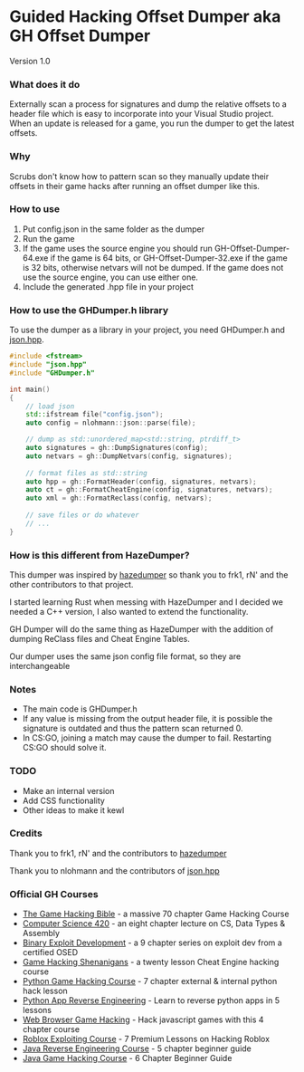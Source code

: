 # Guided Hacking Offset Dumper aka GH Offset Dumper  

Version 1.0

### What does it do
Externally scan a process for signatures and dump the relative offsets to a header file which is easy to incorporate into your Visual Studio project. When an update is released for a game, you run the dumper to get the latest offsets.

### Why
Scrubs don't know how to pattern scan so they manually update their offsets in their game hacks after running an offset dumper like this.

### How to use
1. Put config.json in the same folder as the dumper
2. Run the game
3. If the game uses the source engine you should run GH-Offset-Dumper-64.exe if the game is 64 bits, or GH-Offset-Dumper-32.exe if the game is 32 bits, otherwise netvars will not be dumped. If the game does not use the source engine, you can use either one.
4. Include the generated .hpp file in your project

### How to use the GHDumper.h library
To use the dumper as a library in your project, you need GHDumper.h and [json.hpp](https://github.com/nlohmann/json).

```cpp
#include <fstream>
#include "json.hpp"
#include "GHDumper.h"

int main()
{
	// load json
	std::ifstream file("config.json"); 
	auto config = nlohmann::json::parse(file);

	// dump as std::unordered_map<std::string, ptrdiff_t>
	auto signatures = gh::DumpSignatures(config);
	auto netvars = gh::DumpNetvars(config, signatures);
	
	// format files as std::string
	auto hpp = gh::FormatHeader(config, signatures, netvars);
	auto ct = gh::FormatCheatEngine(config, signatures, netvars);
	auto xml = gh::FormatReclass(config, netvars);
	
	// save files or do whatever
	// ...
}
```

### How is this different from HazeDumper?
This dumper was inspired by [hazedumper](https://github.com/frk1/hazedumper) so thank you to frk1, rN' and the other contributors to that project.

I started learning Rust when messing with HazeDumper and I decided we needed a C++ version, I also wanted to extend the functionality.

GH Dumper will do the same thing as HazeDumper with the addition of dumping ReClass files and Cheat Engine Tables.

Our dumper uses the same json config file format, so they are interchangeable

### Notes
- The main code is GHDumper.h
- If any value is missing from the output header file, it is possible the signature is outdated and thus the pattern scan returned 0.
- In CS:GO, joining a match may cause the dumper to fail. Restarting CS:GO should solve it.

### TODO
* Make an internal version
* Add CSS functionality
* Other ideas to make it kewl

### Credits
Thank you to frk1, rN' and the contributors to [hazedumper](https://github.com/frk1/hazedumper)

Thank you to nlohmann and the contributors of [json.hpp](https://github.com/nlohmann/json)

<h3>Official GH Courses</h3>
<ul>
	<li><a href="https://guidedhacking.com/ghb" target="_blank">The Game Hacking Bible</a>&nbsp;- a massive 70 chapter Game Hacking Course</li>
	<li><a href="https://guidedhacking.com/threads/squally-cs420-game-hacking-course.14191/" target="_blank">Computer Science 420</a>&nbsp;- an eight chapter lecture on CS, Data Types &amp; Assembly</li>
	<li><a href="https://guidedhacking.com/forums/binary-exploit-development-course.551/" target="_blank">Binary Exploit Development</a>&nbsp;- a 9 chapter series on exploit dev&nbsp;from a certified OSED</li>
	<li><a href="https://guidedhacking.com/forums/game-hacking-shenanigans/" target="_blank">Game Hacking Shenanigans</a>&nbsp;- a twenty lesson Cheat Engine hacking course</li>
	<li><a href="https://guidedhacking.com/threads/python-game-hacking-tutorial-1-1-introduction.18695/" target="_blank">Python Game Hacking Course</a>&nbsp;- 7 chapter external &amp; internal python hack lesson</li>
	<li><a href="https://guidedhacking.com/threads/python-game-hacking-tutorial-2-1-introduction.19199/" target="_blank">Python App Reverse Engineering</a>&nbsp;- Learn to reverse python apps in 5 lessons</li>
	<li><a href="https://guidedhacking.com/threads/web-browser-game-hacking-intro-part-1.17726/" target="_blank">Web Browser Game Hacking</a>&nbsp;- Hack javascript games with this 4 chapter course</li>
	<li><a href="https://guidedhacking.com/forums/roblox-exploit-scripting-course-res100.521/" target="_blank">Roblox Exploiting Course</a>&nbsp;- 7 Premium Lessons on Hacking Roblox</li>
	<li><a href="https://guidedhacking.com/forums/java-reverse-engineering-course-jre100.538/" target="_blank">Java Reverse Engineering Course</a>&nbsp;- 5 chapter beginner guide</li>
	<li><a href="https://guidedhacking.com/forums/java-game-hacking-course-jgh100.553/" target="_blank">Java Game Hacking Course</a>&nbsp;- 6 Chapter Beginner Guide</li>
</ul>
